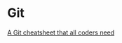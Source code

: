 # Git
[A Git cheatsheet that all coders need](https://towardsdatascience.com/a-git-cheatsheet-that-all-coders-need-bf8ad4d91576)


